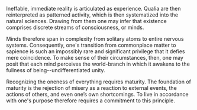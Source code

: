 Ineffable, immediate reality is articulated as experience. Qualia are then reinterpreted as patterned activity, which is then systematized into the natural sciences. Drawing from them one may infer that existence comprises discrete streams of consciousness, or minds.

Minds therefore span in complexity from solitary atoms to entire nervous systems. Consequently, one's transition from commonplace matter to sapience is such an impossibly rare and significant privilege that it defies mere coincidence. To make sense of their circumstances, then, one may posit that each mind perceives the world-branch in which it awakens to the fullness of being--undifferentiated unity.

Recognizing the oneness of everything requires maturity. The foundation of maturity is the rejection of misery as a reaction to external events, the actions of others, and even one’s own shortcomings. To live in accordance with one's purpose therefore requires a commitment to this principle.
